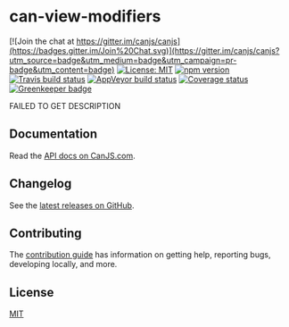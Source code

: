 # can-view-modifiers

[![Join the chat at https://gitter.im/canjs/canjs](https://badges.gitter.im/Join%20Chat.svg)](https://gitter.im/canjs/canjs?utm_source=badge&utm_medium=badge&utm_campaign=pr-badge&utm_content=badge)
[![License: MIT](https://img.shields.io/badge/license-MIT-blue.svg)](https://github.com/canjs/can-view-modifiers/blob/master/LICENSE.md)
[![npm version](https://badge.fury.io/js/can-view-modifiers.svg)](https://www.npmjs.com/package/can-view-modifiers)
[![Travis build status](https://travis-ci.org/canjs/can-view-modifiers.svg?branch=master)](https://travis-ci.org/canjs/can-view-modifiers)
[![AppVeyor build status](https://ci.appveyor.com/api/projects/status/github/canjs/can-view-modifiers?branch=master&svg=true)](https://ci.appveyor.com/project/matthewp/can-view-modifiers)
[![Coverage status](https://coveralls.io/repos/github/canjs/can-view-modifiers/badge.svg?branch=master)](https://coveralls.io/github/canjs/can-view-modifiers?branch=master)
[![Greenkeeper badge](https://badges.greenkeeper.io/canjs/can-view-modifiers.svg)](https://greenkeeper.io/)

FAILED TO GET DESCRIPTION

## Documentation

Read the [API docs on CanJS.com](https://canjs.com/doc/can-view-modifiers.html).

## Changelog

See the [latest releases on GitHub](https://github.com/canjs/can-view-modifiers/releases).

## Contributing

The [contribution guide](https://github.com/canjs/can-view-modifiers/blob/master/CONTRIBUTING.md) has information on getting help, reporting bugs, developing locally, and more.

## License

[MIT](https://github.com/canjs/can-view-modifiers/blob/master/LICENSE.md)

